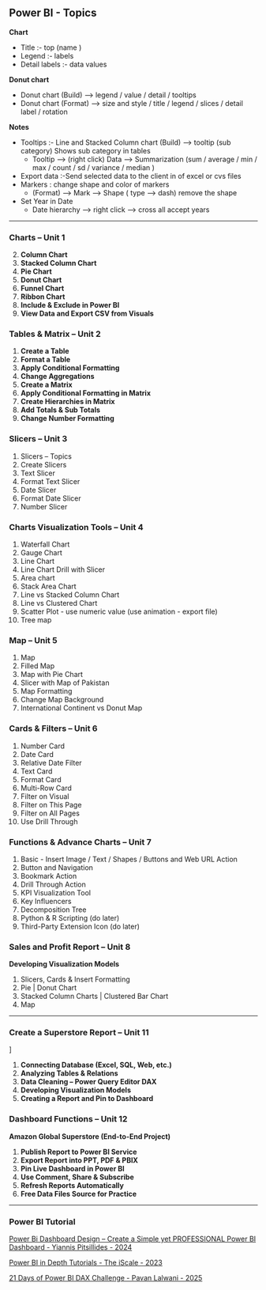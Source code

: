 ## **Power BI - Topics**

**Chart**
- Title :- top (name )
- Legend :- labels
- Detail labels :-   data values

**Donut chart** 
- Donut chart  (Build) —> legend / value / detail / tooltips
- Donut chart (Format) —> size and style / title / legend / slices / detail label / rotation

**Notes**
- Tooltips :- Line and Stacked Column chart (Build) —> tooltip (sub category)
Shows sub category in tables
    - Tooltip —> (right click) Data —> Summarization (sum / average / min / max / count / sd / variance / median )
- Export data :-Send selected data to the client in of excel or cvs files
- Markers : change shape and color of markers
    - (Format) —> Mark —> Shape ( type —> dash) remove the shape
- Set Year in Date 
    - Date hierarchy —> right click —>  cross all accept years

---


### **Charts – Unit 1**
2. **Column Chart**  
3. **Stacked Column Chart**  
4. **Pie Chart**  
5. **Donut Chart**  
6. **Funnel Chart**  
7. **Ribbon Chart**  
8. **Include & Exclude in Power BI**  
9. **View Data and Export CSV from Visuals**  

### **Tables & Matrix – Unit 2**
1. **Create a Table**  
2. **Format a Table**  
3. **Apply Conditional Formatting**  
4. **Change Aggregations**  
5. **Create a Matrix**  
6. **Apply Conditional Formatting in Matrix**  
7. **Create Hierarchies in Matrix**  
8. **Add Totals & Sub Totals**  
9. **Change Number Formatting**

### **Slicers – Unit 3**
1. Slicers – Topics
2. Create Slicers
3. Text Slicer
4. Format Text Slicer
5. Date Slicer
6. Format Date Slicer
7. Number Slicer

### **Charts Visualization Tools – Unit 4**
1. Waterfall Chart
2. Gauge Chart
3. Line Chart
4. Line Chart Drill with Slicer
5. Area chart
6. Stack Area Chart
7. Line vs Stacked Column Chart
8. Line vs Clustered Chart
9. Scatter Plot - use numeric value (use animation -  export file)
10. Tree map

### **Map – Unit 5**
1. Map
2. Filled Map
3. Map with Pie Chart
4. Slicer with Map of Pakistan
5. Map Formatting
6. Change Map Background
7. International Continent vs Donut Map

### **Cards & Filters – Unit 6**
1. Number Card
2. Date Card 
3. Relative Date Filter
4. Text Card
5. Format Card
6. Multi-Row Card
7. Filter on Visual
8. Filter on This Page
9. Filter on All Pages
10. Use Drill Through


### **Functions & Advance Charts – Unit 7**
1. Basic - Insert Image / Text / Shapes / Buttons and Web URL Action
2. Button and Navigation
3. Bookmark Action
4. Drill Through Action
5. KPI Visualization Tool
6. Key Influencers
7. Decomposition Tree
8. Python & R Scripting  (do later)
9. Third-Party Extension Icon (do later)

### **Sales and Profit Report – Unit 8**

**Developing Visualization Models** 
1. Slicers, Cards & Insert Formatting 
2. Pie | Donut Chart
3. Stacked Column Charts | Clustered Bar Chart
4. Map


---


### **Create a Superstore Report – Unit 11**
]
1. **Connecting Database (Excel, SQL, Web, etc.)**  
2. **Analyzing Tables & Relations**  
3. **Data Cleaning – Power Query Editor DAX**  
4. **Developing Visualization Models**  
5. **Creating a Report and Pin to Dashboard**  

### **Dashboard Functions – Unit 12**
**Amazon Global Superstore (End-to-End Project)**  
1. **Publish Report to Power BI Service**  
2. **Export Report into PPT, PDF & PBIX**  
3. **Pin Live Dashboard in Power BI**  
4. **Use Comment, Share & Subscribe**  
5. **Refresh Reports Automatically**  
6. **Free Data Files Source for Practice**

---

### **Power BI Tutorial**

[Power Bi Dashboard Design – Create a Simple yet PROFESSIONAL Power BI Dashboard - Yiannis Pitsillides - 2024](https://www.youtube.com/watch?v=f_srzswu978)

[Power BI in Depth Tutorials - The iScale - 2023](https://www.youtube.com/playlist?list=PLxzTa0VPR9rw4QEQ49PdsFd3SmVXDR3-i)

[21 Days of Power BI DAX Challenge - Pavan Lalwani - 2025](https://www.youtube.com/playlist?list=PL6Omre3duO-Nrn_V_qnKEp79dXLolDKU9)
